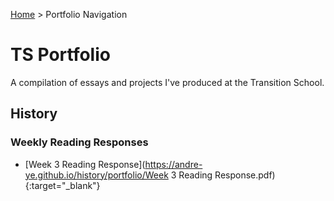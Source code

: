 [Home](https://andre-ye.github.io) > Portfolio Navigation
# TS Portfolio

A compilation of essays and projects I've produced at the Transition School.

## History
### Weekly Reading Responses
- [Week 3 Reading Response](https://andre-ye.github.io/history/portfolio/Week 3 Reading Response.pdf){:target="_blank"}
